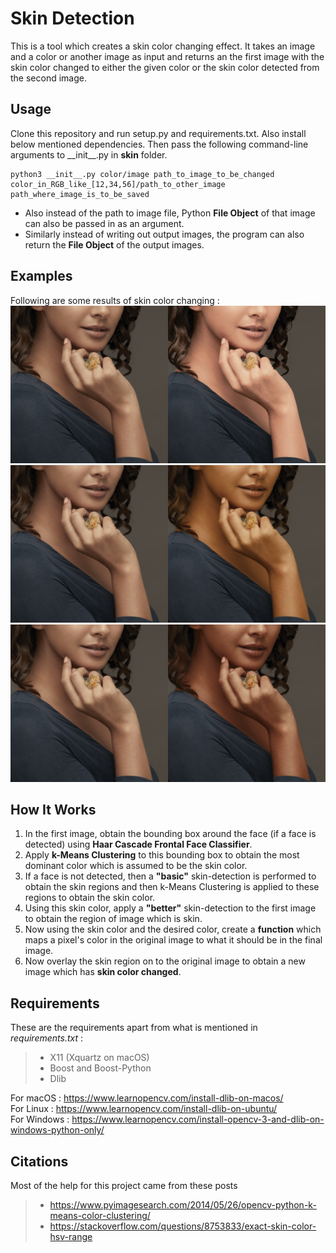 Skin Detection
===================


This is a tool which creates a skin color changing effect. It takes an image and a color or another image as input and returns an the first image with the skin color changed to either the given color or the skin color detected from the second image.

Usage
-------------
Clone this repository and run setup.py and requirements.txt. Also install below mentioned dependencies. Then pass the following command-line arguments to \_\_init\_\_.py in **skin** folder.
```
python3 __init__.py color/image path_to_image_to_be_changed color_in_RGB_like_[12,34,56]/path_to_other_image path_where_image_is_to_be_saved
```
- Also instead of the path to image file, Python **File Object** of that image can also be passed in as an argument.
- Similarly instead of writing out output images, the program can also return the **File Object** of the output images.

Examples
-------------
Following are some results of skin color changing :      
![Light](https://raw.githubusercontent.com/KubricIO/skin-detection/master/demos/Light.jpg)
![Dark](https://raw.githubusercontent.com/KubricIO/skin-detection/master/demos/Dark.jpg)
![Very Dark](https://raw.githubusercontent.com/KubricIO/skin-detection/master/demos/VeryDark.jpg)

How It Works
-----------------
1. In the first image, obtain the bounding box around the face (if a face is detected) using **Haar Cascade Frontal Face Classifier**.
2. Apply **k-Means Clustering** to this bounding box to obtain the most dominant color which is assumed to be the skin color.
3. If a face is not detected, then a **"basic"** skin-detection is performed to obtain the skin regions and then k-Means Clustering is applied to these regions to obtain the skin color.
4. Using this skin color, apply a **"better"** skin-detection to the first image to obtain the region of image which is skin.
5. Now using the skin color and the desired color, create a **function** which maps a pixel's color in the original image to what it should be in the final image.
6. Now overlay the skin region on to the original image to obtain a new image which has **skin color changed**.

Requirements
-------------
These are the requirements apart from what is mentioned in *requirements.txt* :

>- X11 (Xquartz on macOS)
>- Boost and Boost-Python
>- Dlib

For macOS : https://www.learnopencv.com/install-dlib-on-macos/     
For Linux : https://www.learnopencv.com/install-dlib-on-ubuntu/      
For Windows : https://www.learnopencv.com/install-opencv-3-and-dlib-on-windows-python-only/

Citations
-------------
Most of the help for this project came from these posts
>- https://www.pyimagesearch.com/2014/05/26/opencv-python-k-means-color-clustering/
>- https://stackoverflow.com/questions/8753833/exact-skin-color-hsv-range
